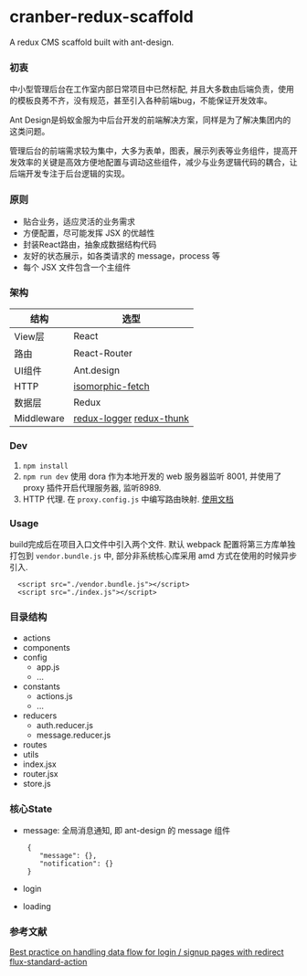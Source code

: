 # cranber-redux-scaffold

A redux CMS scaffold built with ant-design.

### 初衷
  
  中小型管理后台在工作室内部日常项目中已然标配, 并且大多数由后端负责，使用的模板良莠不齐，没有规范，甚至引入各种前端bug，不能保证开发效率。
  
  Ant Design是蚂蚁金服为中后台开发的前端解决方案，同样是为了解决集团内的这类问题。
  
  管理后台的前端需求较为集中，大多为表单，图表，展示列表等业务组件，提高开发效率的关键是高效方便地配置与调动这些组件，减少与业务逻辑代码的耦合，让后端开发专注于后台逻辑的实现。

### 原则
- 贴合业务，适应灵活的业务需求
- 方便配置，尽可能发挥 JSX 的优越性
- 封装React路由，抽象成数据结构代码
- 友好的状态展示，如各类请求的 message，process 等
- 每个 JSX 文件包含一个主组件

### 架构
|结构|选型|
|---|---|
|View层|React|
|路由|React-Router|
|UI组件|Ant.design|
|HTTP|[isomorphic-fetch](https://github.com/matthew-andrews/isomorphic-fetch)|
|数据层|Redux|
|Middleware|[redux-logger](https://github.com/fcomb/redux-logger) [redux-thunk](https://github.com/gaearon/redux-thunk)|

### Dev
1. `npm install`
2. `npm run dev` 使用 dora 作为本地开发的 web 服务器监听 8001, 并使用了 proxy 插件开启代理服务器, 监听8989.  
3.  HTTP 代理. 在 `proxy.config.js` 中编写路由映射. [使用文档](https://github.com/dora-js/dora-plugin-proxy)

### Usage

build完成后在项目入口文件中引入两个文件. 默认 webpack 配置将第三方库单独打包到 `vendor.bundle.js` 中, 部分非系统核心库采用 amd 方式在使用的时候异步引入.
```
  <script src="./vendor.bundle.js"></script>
  <script src="./index.js"></script>
```

### 目录结构
- actions
- components
- config
  - app.js
  - ...
- constants
  - actions.js
  - ...
- reducers
  - auth.reducer.js
  - message.reducer.js
- routes
- utils
- index.jsx
- router.jsx
- store.js

### 核心State
  - message: 全局消息通知, 即 ant-design 的 message 组件

    ```
     {
        "message": {},
        "notification": {}
     }
    ```

  - login
  - loading
  
### 参考文献
  [Best practice on handling data flow for login / signup pages with redirect](https://github.com/reactjs/redux/issues/297)
  [flux-standard-action](https://github.com/acdlite/flux-standard-action)
